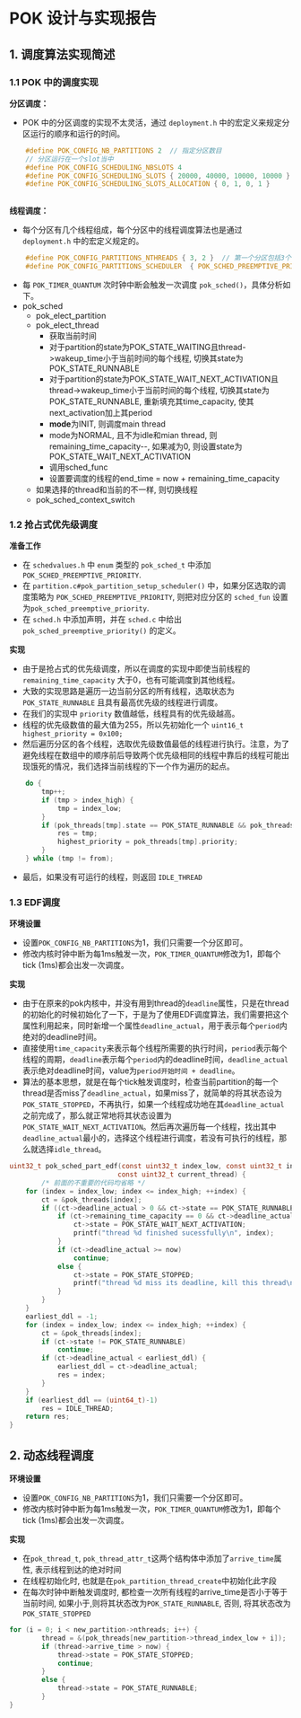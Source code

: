# POK 设计与实现报告

## 1. 调度算法实现简述

### 1.1 POK 中的调度实现

**分区调度：**

* POK 中的分区调度的实现不太灵活，通过 `deployment.h` 中的宏定义来规定分区运行的顺序和运行的时间。

```c
	#define POK_CONFIG_NB_PARTITIONS 2  // 指定分区数目
	// 分区运行在一个slot当中
	#define POK_CONFIG_SCHEDULING_NBSLOTS 4                             // slot数目
	#define POK_CONFIG_SCHEDULING_SLOTS { 20000, 40000, 10000, 10000 }  // 每个 slot 分配的时间
	#define POK_CONFIG_SCHEDULING_SLOTS_ALLOCATION { 0, 1, 0, 1 }       // 每个 slot 运行哪个分区
  
```

**线程调度：**

* 每个分区有几个线程组成，每个分区中的线程调度算法也是通过 `deployment.h` 中的宏定义规定的。

```c
	#define POK_CONFIG_PARTITIONS_NTHREADS { 3, 2 }  // 第一个分区包括3个线程，第二个分区包括2个线程
	#define POK_CONFIG_PARTITIONS_SCHEDULER  { POK_SCHED_PREEMPTIVE_PRIORITY, POK_SCHED_RR }  // 每个分区使用的线程调度算法
```

* 每 `POK_TIMER_QUANTUM` 次时钟中断会触发一次调度 `pok_sched()`，具体分析如下。
* pok_sched
  * pok_elect_partition
  * pok_elect_thread
    * 获取当前时间
    * 对于partition的state为POK_STATE_WAITING且thread->wakeup_time小于当前时间的每个线程, 切换其state为POK_STATE_RUNNABLE
    * 对于partition的state为POK_STATE_WAIT_NEXT_ACTIVATION且thread->wakeup_time小于当前时间的每个线程, 切换其state为POK_STATE_RUNNABLE, 重新填充其time_capacity, 使其next_activation加上其period
    * **mode**为INIT, 则调度main thread
    * mode为NORMAL, 且不为idle和mian thread, 则remaining_time_capacity--, 如果减为0, 则设置state为POK_STATE_WAIT_NEXT_ACTIVATION
    * 调用sched_func
    * 设置要调度的线程的end_time = now + remaining_time_capacity
  * 如果选择的thread和当前的不一样, 则切换线程
  * pok_sched_context_switch

### 1.2 抢占式优先级调度

**准备工作**

* 在 `schedvalues.h` 中 `enum` 类型的 `pok_sched_t` 中添加 `POK_SCHED_PREEMPTIVE_PRIORITY`.
* 在  `partition.c#pok_partition_setup_scheduler()` 中，如果分区选取的调度策略为 `POK_SCHED_PREEMPTIVE_PRIORITY`, 则把对应分区的 `sched_fun` 设置为`pok_sched_preemptive_priority`.
* 在 `sched.h` 中添加声明，并在 `sched.c` 中给出`pok_sched_preemptive_priority()` 的定义。

**实现**

* 由于是抢占式的优先级调度，所以在调度的实现中即使当前线程的 `remaining_time_capacity` 大于0，也有可能调度到其他线程。
* 大致的实现思路是遍历一边当前分区的所有线程，选取状态为 `POK_STATE_RUNNABLE` 且具有最高优先级的线程进行调度。
* 在我们的实现中 `priority` 数值越低，线程具有的优先级越高。
* 线程的优先级数值的最大值为255，所以先初始化一个 `uint16_t highest_priority = 0x100;`
* 然后遍历分区的各个线程，选取优先级数值最低的线程进行执行。注意，为了避免线程在数组中的顺序前后导致两个优先级相同的线程中靠后的线程可能出现饿死的情况，我们选择当前线程的下一个作为遍历的起点。

```c
    do {
        tmp++;
        if (tmp > index_high) {
            tmp = index_low;
        }
        if (pok_threads[tmp].state == POK_STATE_RUNNABLE && pok_threads[tmp].priority < highest_priority) {
            res = tmp;
            highest_priority = pok_threads[tmp].priority;
        }
    } while (tmp != from);
```

* 最后，如果没有可运行的线程，则返回 `IDLE_THREAD`

### 1.3 EDF调度

**环境设置**

* 设置`POK_CONFIG_NB_PARTITIONS`为1，我们只需要一个分区即可。
*  修改内核时钟中断为每1ms触发一次，`POK_TIMER_QUANTUM`修改为1，即每个tick (1ms)都会出发一次调度。

**实现**

* 由于在原来的pok内核中，并没有用到thread的`deadline`属性，只是在thread的初始化的时候初始化了一下，于是为了使用EDF调度算法，我们需要把这个属性利用起来，同时新增一个属性`deadline_actual`，用于表示每个`period`内绝对的deadline时间。
* 直接使用`time_capacity`来表示每个线程所需要的执行时间，`period`表示每个线程的周期，`deadline`表示每个`period`内的deadline时间，`deadline_actual`表示绝对deadline时间，value为`period开始时间 + deadline`。
* 算法的基本思想，就是在每个tick触发调度时，检查当前partition的每一个thread是否miss了`deadline_actual`，如果miss了，就简单的将其状态设为`POK_STATE_STOPPED`，不再执行，如果一个线程成功地在其`deadline_actual`之前完成了，那么就正常地将其状态设置为`POK_STATE_WAIT_NEXT_ACTIVATION`。然后再次遍历每一个线程，找出其中`deadline_actual`最小的，选择这个线程进行调度，若没有可执行的线程，那么就选择`idle_thread`。

``` c
uint32_t pok_sched_part_edf(const uint32_t index_low, const uint32_t index_high, const uint32_t prev_thread,
                           const uint32_t current_thread) {
		/* 前面的不重要的代码均省略 */
    for (index = index_low; index <= index_high; ++index) {
      	ct = &pok_threads[index];
        if ((ct->deadline_actual > 0 && ct->state == POK_STATE_RUNNABLE)) {
            if (ct->remaining_time_capacity == 0 && ct->deadline_actual >= now) {
                ct->state = POK_STATE_WAIT_NEXT_ACTIVATION;
                printf("thread %d finished sucessfully\n", index);
            }
            if (ct->deadline_actual >= now)
              	continue;
            else {
                ct->state = POK_STATE_STOPPED;
                printf("thread %d miss its deadline, kill this thread\n", index);
            }
        }
    }
    earliest_ddl = -1;
    for (index = index_low; index <= index_high; ++index) {
        ct = &pok_threads[index];
        if (ct->state != POK_STATE_RUNNABLE)
            continue;
        if (ct->deadline_actual < earliest_ddl) {
            earliest_ddl = ct->deadline_actual;
            res = index;
        }
    }
    if (earliest_ddl == (uint64_t)-1)
        res = IDLE_THREAD;
    return res;
}
```

## 2. 动态线程调度

**环境设置**

* 设置`POK_CONFIG_NB_PARTITIONS`为1，我们只需要一个分区即可。
* 修改内核时钟中断为每1ms触发一次，`POK_TIMER_QUANTUM`修改为1，即每个tick (1ms)都会出发一次调度。

**实现**

* 在`pok_thread_t`, `pok_thread_attr_t`这两个结构体中添加了`arrive_time`属性, 表示线程到达的绝对时间
* 在线程初始化时, 也就是在`pok_partition_thread_create`中初始化此字段
* 在每次时钟中断触发调度时, 都检查一次所有线程的arrive_time是否小于等于当前时间, 如果小于,则将其状态改为`POK_STATE_RUNNABLE`, 否则, 将其状态改为`POK_STATE_STOPPED`

```c
for (i = 0; i < new_partition->nthreads; i++) {
        thread = &(pok_threads[new_partition->thread_index_low + i]);
        if (thread->arrive_time > now) {
            thread->state = POK_STATE_STOPPED;
            continue;
        }
        else {
            thread->state = POK_STATE_RUNNABLE;
        }
}
```

